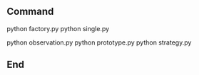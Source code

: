 
## Command

python factory.py
python single.py


python observation.py
python prototype.py
python strategy.py

## End
